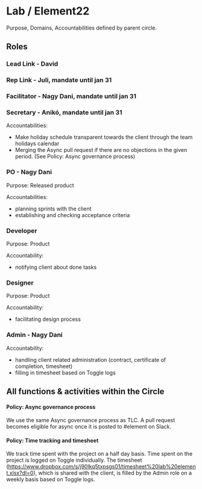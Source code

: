 # Lab / Element22
Purpose, Domains, Accountabilities defined by parent circle.

## Roles

### Lead Link - David
### Rep Link - Juli, mandate until jan 31
### Facilitator - Nagy Dani, mandate until jan 31
### Secretary - Anikó, mandate until jan 31

Accountabilities:
- Make holiday schedule transparent towards the client through the team holidays calendar
- Merging the Async pull request if there are no objections in the given period. (See Policy: Async governance process)

### PO - Nagy Dani

Purpose: Released product

Accountabilities:
- planning sprints with the client
- establishing and checking acceptance criteria

### Developer

Purpose: Product

Accountability:
- notifying client about done tasks

### Designer

Purpose: Product

Accountability:
- facilitating design process

### Admin - Nagy Dani

Accountability:
- handling client related administration (contract, certificate of completion, timesheet)
- filling in timesheet based on Toggle logs



## All functions & activities within the Circle

#### Policy: Async governance process

We use the same Async governance process as TLC. A pull request becomes eligible for async once it is posted to #element on Slack.

#### Policy: Time tracking and timesheet

We track time spent with the project on a half day basis. Time spent on the project is logged on Toggle individually. The timesheet (https://www.dropbox.com/s/j90lkq5txpsgs01/timesheet%20lab%20element.xlsx?dl=0), which is shared with the client, is filled by the Admin role on a weekly basis based on Toggle logs.

